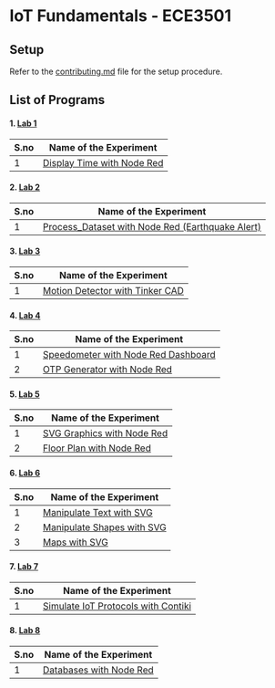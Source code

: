 # IoT Fundamentals - ECE3501


## Setup

Refer to the [contributing.md](./Contributing.md) file for the setup procedure.



## List of Programs

#### 1. [Lab 1](./Display_Time_Lab_1)

| S.no | Name of the Experiment |
| ---- | --------------------- |
| 1 | [Display Time with Node Red](./Display_Time_Lab_1/display_time.json) |


#### 2. [Lab 2](./Process_Dataset_Lab_2)

| S.no | Name of the Experiment |
| ---- | --------------------- |
| 1 | [Process_Dataset with Node Red (Earthquake Alert)](./Process_Dataset_Lab_2/earthquake_alerts.json) |


#### 3. [Lab 3](./Motion_Detector_Lab_3)

| S.no | Name of the Experiment |
| ---- | --------------------- |
| 1 | [Motion Detector with Tinker CAD](./Motion_Detector_Lab_3) |


#### 4. [Lab 4](./Speedometer_and_OTP_Generator_Lab_4)

| S.no | Name of the Experiment |
| ---- | --------------------- |
| 1 | [Speedometer with Node Red Dashboard](./Speedometer_and_OTP_Generator_Lab_4/speedommeter.json) |
| 2 | [OTP Generator with Node Red](./Speedometer_and_OTP_Generator_Lab_4/otp_generator.json) |


#### 5. [Lab 5](./Support_Vector_Graphics_Lab_5)

| S.no | Name of the Experiment |
| ---- | --------------------- |
| 1 | [SVG Graphics with Node Red](./Support_Vector_Graphics_Lab_5/svg_graphics.json) |
| 2 | [Floor Plan with Node Red](./Support_Vector_Graphics_Lab_5/floor_plan.json) |


#### 6. [Lab 6](./Support_Vector_Graphics_Extended_Lab_6)

| S.no | Name of the Experiment |
| ---- | --------------------- |
| 1 | [Manipulate Text with SVG](./Support_Vector_Graphics_Extended_Lab_6/electricity_board.json) |
| 2 | [Manipulate Shapes with SVG](./Support_Vector_Graphics_Extended_Lab_6/change_color.json) |
| 3 | [Maps with SVG](./Support_Vector_Graphics_Extended_Lab_6/maps.json) |


#### 7. [Lab 7](./Simulate_IoT_Protocols_Lab_7)

| S.no | Name of the Experiment |
| ---- | --------------------- |
| 1 | [Simulate IoT Protocols with Contiki](./Simulate_IoT_Protocols_Lab_7) |


#### 8. [Lab 8](./Database_Support_Lab_8)

| S.no | Name of the Experiment |
| ---- | --------------------- |
| 1 | [Databases with Node Red](./Database_Support_Lab_8/database.json) |
